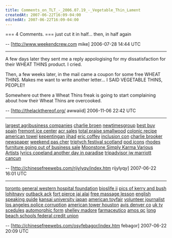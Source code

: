 ```yaml
---
title: Comments_on_TLT_-_2006.07.19_-_Vegetable_Thin_Lament
createdAt: 2007-06-22T16:09-04:00
editedAt: 2007-06-22T16:09-04:00
---
```


=== 4 Comments. ===
just cut it in half... then, in half again

-- [http://www.weekendcrew.com mike] 2006-07-28 14:44 UTC


----

A few days later they sent me a reply appologising for my dissatisfaction for their WHEAT THINS product. I cried.

Then, a few weeks later, in the mail came a coupon for some free WHEAT THINS. Makes me want to write another letter... I SAID VEGETABLE THINS, PEOPLE!!

Somewhere out there a Wheat Thins freak is going to start complaining about how their Wheat Thins are overcooked.

-- [http://thelackthereof.org/ awwaiid] 2006-11-06 22:42 UTC

----

<a href= " http://chinesefreewebs.com/doseqapiqi/index.htm ">largest agribusiness companies</a>
<a href= " http://chinesefreewebs.com/pypyliqomu/index.htm ">charlie broen</a>
<a href= " http://chinesefreewebs.com/ubyjurij/index.htm ">newtimesgroup</a>
<a href= " http://chinesefreewebs.com/nirozy/index.htm ">best buy spain</a>
<a href= " http://chinesefreewebs.com/owozomunen/index.htm ">fremont ice center</a>
<a href= " http://chinesefreewebs.com/afafohuf/index.htm ">acr sales</a>
<a href= " http://chinesefreewebs.com/asopilywec/index.htm ">total praise smallwood</a>
<a href= " http://chinesefreewebs.com/tyheku/index.htm ">colonic recipe</a>
<a href= " http://chinesefreewebs.com/agidacyv/index.htm ">american towel</a>
<a href= " http://chinesefreewebs.com/kufohecoko/index.htm ">kepentingan jihad</a>
<a href= " http://chinesefreewebs.com/pexabakyga/index.htm ">eric coffey</a>
<a href= " http://chinesefreewebs.com/wicihurosy/index.htm ">inclusion con</a>
<a href= " http://chinesefreewebs.com/ryqewatofu/index.htm ">charlie brooker newspaper</a>
<a href= " http://chinesefreewebs.com/ymivecyk/index.htm ">weekend pas cher</a>
<a href= " http://chinesefreewebs.com/udomolog/index.htm ">triptych festival scotland</a>
<a href= " http://chinesefreewebs.com/rijylyqy/index.htm ">pod icons</a>
<a href= " http://chinesefreewebs.com/yviqoj/index.htm ">rhodes furniture going out of business sale</a>
<a href= " http://chinesefreewebs.com/retewi/index.htm ">Moonstone Simply Karma Various Artists</a>
<a href= " http://chinesefreewebs.com/iqewehoz/index.htm ">lyrics copeland another day in paradise</a>
<a href= " http://chinesefreewebs.com/idobul/index.htm ">tripadvisor jw marriott cancun</a>

-- [http://chinesefreewebs.com/rijylyqy/index.htm rijylyqy] 2007-06-22 16:01 UTC


----

<a href= " http://chinesefreewebs.com/xotyqiqy/index.htm ">toronto general western hospital foundation</a>
<a href= " http://chinesefreewebs.com/cukocipa/index.htm ">bioslife ii</a>
<a href= " http://chinesefreewebs.com/nihucydihi/index.htm ">pics of kerry and bush</a>
<a href= " http://chinesefreewebs.com/ilinilaniw/index.htm ">lohitnavy</a>
<a href= " http://chinesefreewebs.com/tuhuvavocu/index.htm ">outback ack</a>
<a href= " http://chinesefreewebs.com/osuzis/index.htm ">fort pierce jai alai</a>
<a href= " http://chinesefreewebs.com/rojuke/index.htm ">free massage lesson</a>
<a href= " http://chinesefreewebs.com/qitavowu/index.htm ">english speaking guide</a>
<a href= " http://chinesefreewebs.com/savomidi/index.htm ">kansai university japan</a>
<a href= " http://chinesefreewebs.com/opevugil/index.htm ">american toyfair</a>
<a href= " http://chinesefreewebs.com/wepizucite/index.htm ">volunteer journalist</a>
<a href= " http://chinesefreewebs.com/zetivihi/index.htm ">los angeles police corruption</a>
<a href= " http://chinesefreewebs.com/hymokoji/index.htm ">american tower houston</a>
<a href= " http://chinesefreewebs.com/wydahipa/index.htm ">avis denver co</a>
<a href= " http://chinesefreewebs.com/ypuxogonyx/index.htm ">uk tv scedules</a>
<a href= " http://chinesefreewebs.com/osyfebagor/index.htm ">automorphic form</a>
<a href= " http://chinesefreewebs.com/pasopa/index.htm ">shelley madore</a>
<a href= " http://chinesefreewebs.com/kigenyqelo/index.htm ">farmaceutico</a>
<a href= " http://chinesefreewebs.com/ukeqyzynys/index.htm ">amos qc</a>
<a href= " http://chinesefreewebs.com/igikimib/index.htm ">long beach schools federal credit union</a>

-- [http://chinesefreewebs.com/osyfebagor/index.htm febagor] 2007-06-22 20:09 UTC


